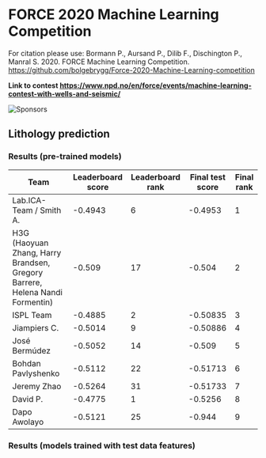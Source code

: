 # FORCE 2020 Machine Learning Competition

For citation please use: Bormann P., Aursand P., Dilib F., Dischington P., Manral S. 2020. FORCE Machine Learning Competition. https://github.com/bolgebrygg/Force-2020-Machine-Learning-competition

**Link to contest https://www.npd.no/en/force/events/machine-learning-contest-with-wells-and-seismic/**

![Sponsors](https://github.com/bolgebrygg/Force-2020-Machine-Learning-competition/blob/master/bottom-sponsor-6.jpg)

## Lithology prediction

### Results (pre-trained models)

| Team | Leaderboard score | Leaderboard rank | Final test score | Final rank |
|---|---|---|---|---|
| Lab.ICA-Team / Smith A. | -0.4943 | 6 | -0.4953 | 1 |
| H3G (Haoyuan Zhang, Harry Brandsen, Gregory Barrere, Helena Nandi Formentin) | -0.509 | 17 | -0.504 | 2 |
| ISPL Team | -0.4885 | 2 | -0.50835 | 3 |
| Jiampiers C. | -0.5014 | 9 | -0.50886 | 4 |
| José Bermúdez | -0.5052 | 14 | -0.509 | 5 |
| Bohdan Pavlyshenko | -0.5112 | 22 | -0.51713 | 6 |
| Jeremy Zhao | -0.5264 | 31 | -0.51733 | 7 |
| David P. | -0.4775 | 1 | -0.5256 | 8 | 
| Dapo Awolayo | -0.5121 | 25 | -0.944 | 9 |

### Results (models trained with test data features)
